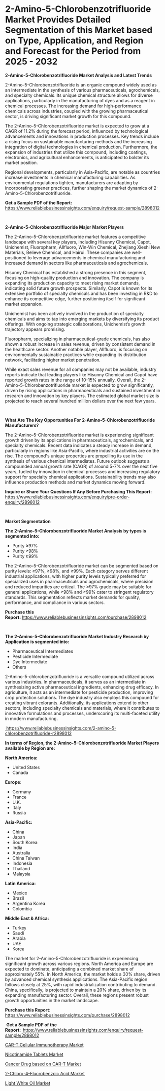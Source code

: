 <p><h1>2-Amino-5-Chlorobenzotrifluoride Market Provides Detailed Segmentation of this Market based on Type, Application, and Region and Forecast for the Period from 2025 - 2032</h1></p><p><strong>2-Amino-5-Chlorobenzotrifluoride Market Analysis and Latest Trends</strong></p>
<p><p>2-Amino-5-Chlorobenzotrifluoride is an organic compound widely used as an intermediate in the synthesis of various pharmaceuticals, agrochemicals, and specialty chemicals. Its unique chemical structure allows for diverse applications, particularly in the manufacturing of dyes and as a reagent in chemical processes. The increasing demand for high-performance chemicals across industries, coupled with the growing pharmaceutical sector, is driving significant market growth for this compound.</p><p>The 2-Amino-5-Chlorobenzotrifluoride market is expected to grow at a CAGR of 11.2% during the forecast period, influenced by technological advancements and innovations in production processes. Key trends include a rising focus on sustainable manufacturing methods and the increasing integration of digital technologies in chemical production. Furthermore, the expansion of industries that utilize this compound, including coatings, electronics, and agricultural enhancements, is anticipated to bolster its market position. </p><p>Regional developments, particularly in Asia-Pacific, are notable as countries increase investments in chemical manufacturing capabilities. As environmental regulations tighten, manufacturers are adapting by incorporating greener practices, further shaping the market dynamics of 2-Amino-5-Chlorobenzotrifluoride.</p></p>
<p><strong>Get a Sample PDF of the Report:&nbsp;</strong> <a href="https://www.reliablebusinessinsights.com/enquiry/request-sample/2898012?utm_campaign=117&utm_medium=2&utm_source=Github&utm_content=ia&utm_term=15032025&utm_id=2-amino-5-chlorobenzotrifluoride">https://www.reliablebusinessinsights.com/enquiry/request-sample/2898012</a></p>
<p>&nbsp;</p>
<p><strong>2-Amino-5-Chlorobenzotrifluoride Major Market Players</strong></p>
<p><p>The 2-Amino-5-Chlorobenzotrifluoride market features a competitive landscape with several key players, including Hisunny Chemical, Capot, Unichemist, Fluoropharm, AIIfluoro, Win-Win Chemical, Zhejiang Xieshi New Materials, Believe Chemical, and Hairui. These companies are well-positioned to leverage advancements in chemical manufacturing and increased demand in sectors like pharmaceuticals and agrochemicals.</p><p>Hisunny Chemical has established a strong presence in this segment, focusing on high-quality production and innovation. The company is expanding its production capacity to meet rising market demands, indicating solid future growth prospects. Similarly, Capot is known for its extensive portfolio of specialty chemicals and has been investing in R&D to enhance its competitive edge, further positioning itself for significant market expansion.</p><p>Unichemist has been actively involved in the production of specialty chemicals and aims to tap into emerging markets by diversifying its product offerings. With ongoing strategic collaborations, Unichemist’s growth trajectory appears promising.</p><p>Fluoropharm, specializing in pharmaceutical-grade chemicals, has also shown a robust increase in sales revenue, driven by consistent demand in the healthcare sector. Another notable player, AIIfluoro, is focusing on environmentally sustainable practices while expanding its distribution network, facilitating higher market penetration.</p><p>While exact sales revenue for all companies may not be available, industry reports indicate that leading players like Hisunny Chemical and Capot have reported growth rates in the range of 10-15% annually. Overall, the 2-Amino-5-Chlorobenzotrifluoride market is expected to grow significantly, driven by rising applications in pharmaceuticals and sustained investment in research and innovation by key players. The estimated global market size is projected to reach several hundred million dollars over the next few years.</p></p>
<p>&nbsp;</p>
<p><strong>What Are The Key Opportunities For 2-Amino-5-Chlorobenzotrifluoride Manufacturers?</strong></p>
<p><p>The 2-Amino-5-Chlorobenzotrifluoride market is experiencing significant growth driven by its applications in pharmaceuticals, agrochemicals, and specialty chemicals. Recent data indicates a steady increase in demand, particularly in regions like Asia-Pacific, where industrial activities are on the rise. The compound's unique properties are propelling its use in the synthesis of various chemical intermediates. Future outlook suggests a compounded annual growth rate (CAGR) of around 5-7% over the next five years, fueled by innovation in chemical processes and increasing regulatory support for specialty chemical applications. Sustainability trends may also influence production methods and market dynamics moving forward.</p></p>
<p><strong>Inquire or Share Your Questions If Any Before Purchasing This Report:</strong> <a href="https://www.reliablebusinessinsights.com/enquiry/pre-order-enquiry/2898012?utm_campaign=117&utm_medium=2&utm_source=Github&utm_content=ia&utm_term=15032025&utm_id=2-amino-5-chlorobenzotrifluoride">https://www.reliablebusinessinsights.com/enquiry/pre-order-enquiry/2898012</a></p>
<p>&nbsp;</p>
<p><strong>Market Segmentation</strong></p>
<p><strong>The 2-Amino-5-Chlorobenzotrifluoride Market Analysis by types is segmented into:</strong></p>
<p><ul><li>Purity ≥97%</li><li>Purity ≥98%</li><li>Purity ≥99%</li></ul></p>
<p><p>The 2-Amino-5-Chlorobenzotrifluoride market can be segmented based on purity levels: ≥97%, ≥98%, and ≥99%. Each category serves different industrial applications, with higher purity levels typically preferred for specialized uses in pharmaceuticals and agrochemicals, where precision and reduced impurities are critical. The ≥97% grade may be suitable for general applications, while ≥98% and ≥99% cater to stringent regulatory standards. This segmentation reflects market demands for quality, performance, and compliance in various sectors.</p></p>
<p><strong>Purchase this Report:&nbsp;</strong><a href="https://www.reliablebusinessinsights.com/purchase/2898012?utm_campaign=117&utm_medium=2&utm_source=Github&utm_content=ia&utm_term=15032025&utm_id=2-amino-5-chlorobenzotrifluoride">https://www.reliablebusinessinsights.com/purchase/2898012</a></p>
<p>&nbsp;</p>
<p><strong>The 2-Amino-5-Chlorobenzotrifluoride Market Industry Research by Application is segmented into:</strong></p>
<p><ul><li>Pharmaceutical Intermediates</li><li>Pesticide Intermediate</li><li>Dye Intermediate</li><li>Others</li></ul></p>
<p><p>2-Amino-5-chlorobenzotrifluoride is a versatile compound utilized across various industries. In pharmaceuticals, it serves as an intermediate in synthesizing active pharmaceutical ingredients, enhancing drug efficacy. In agriculture, it acts as an intermediate for pesticide production, improving crop protection solutions. The dye industry also employs this compound for creating vibrant colorants. Additionally, its applications extend to other sectors, including specialty chemicals and materials, where it contributes to innovative formulations and processes, underscoring its multi-faceted utility in modern manufacturing.</p></p>
<p><a href="https://www.reliablebusinessinsights.com/2-amino-5-chlorobenzotrifluoride-r2898012?utm_campaign=117&utm_medium=2&utm_source=Github&utm_content=ia&utm_term=15032025&utm_id=2-amino-5-chlorobenzotrifluoride">&nbsp;https://www.reliablebusinessinsights.com/2-amino-5-chlorobenzotrifluoride-r2898012</a></p>
<p><strong>In terms of Region, the 2-Amino-5-Chlorobenzotrifluoride Market Players available by Region are:</strong></p>
<p>
    <p> <strong> North America: </strong>
        <ul>
            <li>United States</li>
            <li>Canada</li>
        </ul>
        </p> 
    <p> <strong> Europe: </strong>
        <ul>
            <li>Germany</li>
            <li>France</li>
            <li>U.K.</li>
            <li>Italy</li>
            <li>Russia</li>
        </ul>
        </p> 
    <p> <strong> Asia-Pacific: </strong>
        <ul>
            <li>China</li>
            <li>Japan</li>
            <li>South Korea</li>
            <li>India</li>
            <li>Australia</li>
            <li>China Taiwan</li>
            <li>Indonesia</li>
            <li>Thailand</li>
            <li>Malaysia</li>
        </ul>
        </p> 
    <p> <strong> Latin America: </strong>
        <ul>
            <li>Mexico</li>
            <li>Brazil</li>
            <li>Argentina Korea</li>
            <li>Colombia</li>
        </ul>
        </p> 
    <p> <strong> Middle East & Africa: </strong>
        <ul>
            <li>Turkey</li>
            <li>Saudi</li>
            <li>Arabia</li>
            <li>UAE</li>
            <li>Korea</li>
        </ul>
    </p>
    </p>
<p><p>The market for 2-Amino-5-Chlorobenzotrifluoride is experiencing significant growth across various regions. North America and Europe are expected to dominate, anticipating a combined market share of approximately 55%. In North America, the market holds a 30% share, driven by advanced chemical synthesis applications. The Asia-Pacific region follows closely at 25%, with rapid industrialization contributing to demand. China, specifically, is projected to maintain a 20% share, driven by its expanding manufacturing sector. Overall, these regions present robust growth opportunities in the market landscape.</p></p>
<p><strong>Purchase this Report: </strong><a href="https://www.reliablebusinessinsights.com/purchase/2898012?utm_campaign=117&utm_medium=2&utm_source=Github&utm_content=ia&utm_term=15032025&utm_id=2-amino-5-chlorobenzotrifluoride">https://www.reliablebusinessinsights.com/purchase/2898012</a></p>
<p>&nbsp;<strong>Get a Sample PDF of the Report:&nbsp;&nbsp;</strong><a href="https://www.reliablebusinessinsights.com/enquiry/request-sample/2898012?utm_campaign=117&utm_medium=2&utm_source=Github&utm_content=ia&utm_term=15032025&utm_id=2-amino-5-chlorobenzotrifluoride">https://www.reliablebusinessinsights.com/enquiry/request-sample/2898012</a></p>
<p><strong></strong></p>
<p><p><a href="https://github.com/ioniafidian4/Market-Research-Report-List-1/blob/main/car-t-cellular-immunotherapy-market.md?utm_campaign=117&utm_medium=2&utm_source=Github&utm_content=ia&utm_term=15032025&utm_id=2-amino-5-chlorobenzotrifluoride">CAR-T Cellular Immunotherapy Market</a></p><p><a href="https://github.com/nkomdaumis16/Market-Research-Report-List-1/blob/main/nicotinamide-tablets-market.md?utm_campaign=117&utm_medium=2&utm_source=Github&utm_content=ia&utm_term=15032025&utm_id=2-amino-5-chlorobenzotrifluoride">Nicotinamide Tablets Market</a></p><p><a href="https://github.com/amramcocosxa/Market-Research-Report-List-1/blob/main/cancer-drug-based-on-car-t-market.md?utm_campaign=117&utm_medium=2&utm_source=Github&utm_content=ia&utm_term=15032025&utm_id=2-amino-5-chlorobenzotrifluoride">Cancer Drug based on CAR-T Market</a></p><p><a href="https://github.com/khifzaba/Market-Research-Report-List-1/blob/main/2-chloro-4-fluorobenzoic-acid-market.md?utm_campaign=117&utm_medium=2&utm_source=Github&utm_content=ia&utm_term=15032025&utm_id=2-amino-5-chlorobenzotrifluoride">2-Chloro-4-Fluorobenzoic Acid Market</a></p><p><a href="https://github.com/welfmimon/Market-Research-Report-List-1/blob/main/light-white-oil-market.md?utm_campaign=117&utm_medium=2&utm_source=Github&utm_content=ia&utm_term=15032025&utm_id=2-amino-5-chlorobenzotrifluoride">Light White Oil Market</a></p></p>